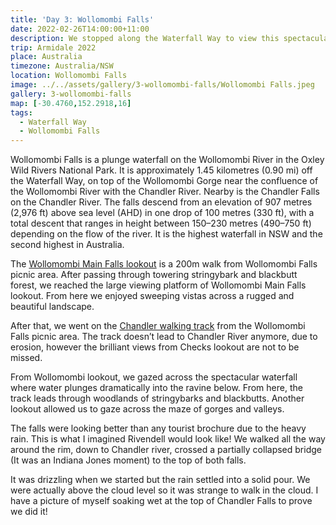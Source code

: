```yaml
---
title: 'Day 3: Wollomombi Falls'
date: 2022-02-26T14:00:00+11:00
description: We stopped along the Waterfall Way to view this spectacular falls (highest in NSW) into a gorge.
trip: Armidale 2022
place: Australia
timezone: Australia/NSW
location: Wollomombi Falls
image: ../../assets/gallery/3-wollomombi-falls/Wollomombi Falls.jpeg
gallery: 3-wollomombi-falls
map: [-30.4760,152.2918,16]
tags:
  - Waterfall Way
  - Wollomombi Falls
---
```

Wollomombi Falls is a plunge waterfall on the Wollomombi River in the Oxley Wild Rivers National Park. It is  approximately 1.45 kilometres (0.90 mi) off the Waterfall Way, on top of the Wollomombi Gorge near the confluence of the Wollomombi River with the Chandler River. Nearby is the Chandler Falls on the Chandler River. The falls descend from an elevation of 907 metres (2,976 ft) above sea level (AHD) in one drop of 100 metres (330 ft), with a total descent that ranges in height between 150–230 metres (490–750 ft) depending on the flow of the river. It is the highest waterfall in NSW and the second highest in Australia.

The [Wollomombi Main Falls lookout](https://www.nationalparks.nsw.gov.au/things-to-do/lookouts/wollomombi-main-falls-lookout) is a 200m walk from Wollomombi Falls picnic area. After passing through towering stringybark and blackbutt forest, we reached the large viewing platform of Wollomombi Main Falls lookout. From here we enjoyed sweeping vistas across a rugged and beautiful landscape.

After that, we went on the [Chandler walking track](https://www.nationalparks.nsw.gov.au/things-to-do/walking-tracks/chandler-walking-track) from the Wollomombi Falls picnic area. The track doesn’t lead to Chandler River anymore, due to erosion, however the brilliant views from Checks lookout are not to be missed.

From Wollomombi lookout, we gazed across the spectacular waterfall where water plunges dramatically into the ravine below. From here, the track leads through woodlands of stringybarks and blackbutts. Another lookout allowed us to gaze across the maze of gorges and valleys.

The falls were looking better than any tourist brochure due to the heavy rain. This is what I imagined Rivendell would look like! We walked all the way around the rim, down to Chandler river, crossed a partially collapsed bridge (It was an Indiana Jones moment) to the top of both falls.

It was drizzling when we started but the rain settled into a solid pour. We were actually above the cloud level so it was strange to walk in the cloud. I have a picture of myself soaking wet at the top of Chandler Falls to prove we did it!